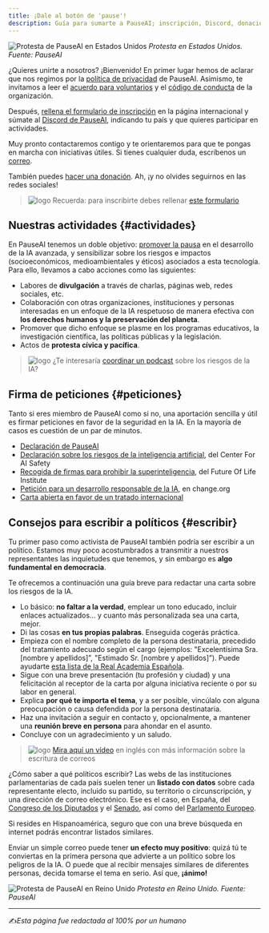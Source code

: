```yaml
---
title: ¡Dale al botón de 'pause'!
description: Guía para sumarte a PauseAI; inscripción, Discord, donaciones y actividades. Divulgación, protesta pacífica y consejos para escribir a representantes.
---
```


![Protesta de PauseAI en Estados Unidos](/es/protestausa.jpg)
_Protesta en Estados Unidos. Fuente: PauseAI_

¿Quieres unirte a nosotros? ¡Bienvenido! En primer lugar hemos de aclarar que nos regimos por la [política de privacidad](/privacidad) de PauseAI. Asimismo, te invitamos a leer el [acuerdo para voluntarios](/volunteer-agreement) y el [código de conducta](/protesters-code-of-conduct) de la organización.

Después, [rellena el formulario de inscripción](https://pauseai.info/join) en la página internacional y súmate al [Discord de PauseAI](https://discord.gg/2XXWXvErfA), indicando tu país y que quieres participar en actividades.

Muy pronto contactaremos contigo y te orientaremos para que te pongas en marcha con iniciativas útiles. Si tienes cualquier duda, escríbenos un [correo](mailto:contacto@pauseai.es).

También puedes [hacer una donación](https://pauseai.info/donate). Ah, ¡y no olvides seguirnos en las redes sociales!

> ![logo](/es/bullet.png) Recuerda: para inscribirte debes rellenar [este formulario](https://pauseai.info/join)

## Nuestras actividades {#actividades}

En PauseAI tenemos un doble objetivo: [promover la pausa](/pausa) en el desarrollo de la IA avanzada, y sensibilizar sobre los riesgos e impactos (socioeconómicos, medioambientales y éticos) asociados a esta tecnología. Para ello, llevamos a cabo acciones como las siguientes:

- Labores de **divulgación** a través de charlas, páginas web, redes sociales, etc.
- Colaboración con otras organizaciones, instituciones y personas interesadas en un enfoque de la IA respetuoso de manera efectiva con **los derechos humanos y la preservación del planeta**.
- Promover que dicho enfoque se plasme en los programas educativos, la investigación científica, las políticas públicas y la legislación.
- Actos de **protesta cívica y pacífica**.

> ![logo](/es/bullet.png) ¿Te interesaría [coordinar un podcast](/debate#falta-info) sobre los riesgos de la IA?

## Firma de peticiones {#peticiones}

Tanto si eres miembro de PauseAI como si no, una aportación sencilla y útil es firmar peticiones en favor de la seguridad en la IA. En la mayoría de casos es cuestión de un par de minutos.

- [Declaración de PauseAI](https://pauseai.info/statement)
- [Declaración sobre los riesgos de la inteligencia artificial](https://aistatement.com), del Center For AI Safety
- [Recogida de firmas para prohibir la superinteligencia](https://superintelligence-statement.org), del Future Of Life Institute
- [Petición para un desarrollo responsable de la IA](https://www.change.org/p/artificial-intelligence-time-is-running-out-for-responsible-ai-development-2a2f1a13-b63a-4d8c-979b-b144bded2f48), en change.org
- [Carta abierta en favor de un tratado internacional](https://aitreaty.org/)

## Consejos para escribir a políticos {#escribir}

Tu primer paso como activista de PauseAI también podría ser escribir a un político. Estamos muy poco acostumbrados a transmitir a nuestros representantes las inquietudes que tenemos, y sin embargo es **algo fundamental en democracia**.

Te ofrecemos a continuación una guía breve para redactar una carta sobre los riesgos de la IA.

- Lo básico: **no faltar a la verdad**, emplear un tono educado, incluir enlaces actualizados... y cuanto más personalizada sea una carta, mejor.
- Di las cosas **en tus propias palabras**. Enseguida cogerás práctica.
- Empieza con el nombre completo de la persona destinataria, precedido del tratamiento adecuado según el cargo (ejemplos: "Excelentísima Sra. [nombre y apellidos]”, "Estimado Sr. [nombre y apellidos]”). Puede ayudarte [esta lista de la Real Academia Española](https://www.rae.es/libro-estilo-justicia/ap%C3%A9ndice-6-cargos-y-tratamientos).
- Sigue con una breve presentación (tu profesión y ciudad) y una felicitación al receptor de la carta por alguna iniciativa reciente o por su labor en general.
- Explica **por qué te importa el tema**, y a ser posible, vincúlalo con alguna preocupación o causa defendida por la persona destinataria.
- Haz una invitación a seguir en contacto y, opcionalmente, a mantener una **reunión breve en persona** para ahondar en el asunto.
- Concluye con un agradecimiento y un saludo.

> ![logo](/es/bullet.png) [Mira aquí un vídeo](https://www.youtube.com/watch?v=Mjq4NFiKKd0) en inglés con más información sobre la escritura de correos

¿Cómo saber a qué políticos escribir? Las webs de las instituciones parlamentarias de cada país suelen tener un **listado con datos** sobre cada representante electo, incluido su partido, su territorio o circunscripción, y una dirección de correo electrónico. Ese es el caso, en España, del [Congreso de los Diputados](https://www.congreso.es/es/busqueda-de-diputados) y el [Senado](https://www.senado.es/web/composicionorganizacion/senadores/composicionsenado/senadoresenactivo/index.html), así como del [Parlamento Europeo](https://www.europarl.europa.eu/meps/es/search/advanced?countryCode=ES).

Si resides en Hispanoamérica, seguro que con una breve búsqueda en internet podrás encontrar listados similares.

Enviar un simple correo puede tener **un efecto muy positivo**: quizá tú te conviertas en la primera persona que advierte a un político sobre los peligros de la IA. O puede que al recibir mensajes similares de diferentes personas, decida tomarse el tema en serio. Así que, **¡ánimo!**

![Protesta de PauseAI en Reino Unido](/es/protestauk2.jpg)
_Protesta en Reino Unido. Fuente: PauseAI_

---

✍️*Esta página fue redactada al 100% por un humano*
